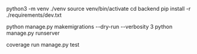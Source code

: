 

python3 -m venv ./venv
source venv/bin/activate
cd backend
pip install -r ./requirements/dev.txt


python manage.py makemigrations --dry-run --verbosity 3
python manage.py runserver

coverage run manage.py test


